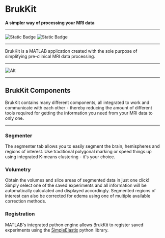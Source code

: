 # BrukKit

<b> A simpler way of processing your MRI data </b>

------------------------------------------------------------------------

![Static Badge](https://img.shields.io/badge/MATLAB-R2021b-orange) ![Static Badge](https://img.shields.io/badge/python-3.9-blue)

------------------------------------------------------------------------

BrukKit is a MATLAB application created with the sole purpose of simplifying pre-clinical MRI data processing.

------------------------------------------------------------------------

![Alt](https://repobeats.axiom.co/api/embed/0aede456283b07c3549addaf43a23a760de55048.svg "Repobeats analytics image")

------------------------------------------------------------------------

 ## BrukKit Components

BrukKit contains many different components, all integrated to work and communicate with each other - thereby reducing the amount of different tools required for getting the information you need from your MRI data to only one.

 ------------------------------------------------------------------------

 ### Segmenter

The segmenter tab allows you to easily segment the brain, hemispheres and regions of interest. Use traditional polygonal marking or speed things up using integrated K-means 
clustering - it's your choice.

### Volumetry

Obtain the volumes and slice areas of segmented data in just one click! Simply select one of the saved experiments and all information will be automatically calculated and
displayed accordingly. Segmented regions of interest can also be corrected for edema using one of multiple available correction methods.

### Registration
 
MATLAB's integrated python engine allows BrukKit to register saved experiments using the [SimpleElastix](https://simpleelastix.github.io/) python library.
